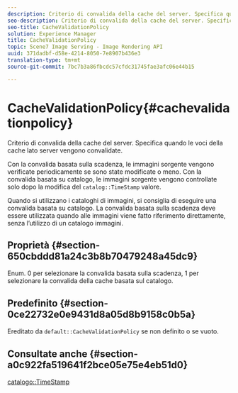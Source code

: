 ```yaml
---
description: Criterio di convalida della cache del server. Specifica quando le voci della cache lato server vengono convalidate.
seo-description: Criterio di convalida della cache del server. Specifica quando le voci della cache lato server vengono convalidate.
seo-title: CacheValidationPolicy
solution: Experience Manager
title: CacheValidationPolicy
topic: Scene7 Image Serving - Image Rendering API
uuid: 371dadbf-d58e-4214-8050-7e8907b436e3
translation-type: tm+mt
source-git-commit: 7bc7b3a86fbcdc57cfdc31745fae3afc06e44b15

---
```



# CacheValidationPolicy{#cachevalidationpolicy}

Criterio di convalida della cache del server. Specifica quando le voci della cache lato server vengono convalidate.

Con la convalida basata sulla scadenza, le immagini sorgente vengono verificate periodicamente se sono state modificate o meno. Con la convalida basata su catalogo, le immagini sorgente vengono controllate solo dopo la modifica del `catalog::TimeStamp` valore.

Quando si utilizzano i cataloghi di immagini, si consiglia di eseguire una convalida basata su catalogo. La convalida basata sulla scadenza deve essere utilizzata quando alle immagini viene fatto riferimento direttamente, senza l’utilizzo di un catalogo immagini.

## Proprietà {#section-650cbddd81a24c3b8b70479248a45dc9}

Enum. 0 per selezionare la convalida basata sulla scadenza, 1 per selezionare la convalida della cache basata sul catalogo.

## Predefinito {#section-0ce22732e0e9431d8a05d8b9158c0b5a}

Ereditato da `default::CacheValidationPolicy` se non definito o se vuoto.

## Consultate anche {#section-a0c922fa519641f2bce05e75e4eb51d0}

[catalogo::TimeStamp](../../../../../is-api/image-catalog/image-serving-api-ref/c-image-catalog-reference/c-image-svg-data-reference/c-svg-data-reference/r-timestamp-svg.md#reference-59a27b72f4cb4a53a3baba83214c4ded)
